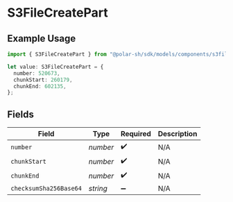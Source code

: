 # S3FileCreatePart

## Example Usage

```typescript
import { S3FileCreatePart } from "@polar-sh/sdk/models/components/s3filecreatepart.js";

let value: S3FileCreatePart = {
  number: 520673,
  chunkStart: 260179,
  chunkEnd: 602135,
};
```

## Fields

| Field                  | Type                   | Required               | Description            |
| ---------------------- | ---------------------- | ---------------------- | ---------------------- |
| `number`               | *number*               | :heavy_check_mark:     | N/A                    |
| `chunkStart`           | *number*               | :heavy_check_mark:     | N/A                    |
| `chunkEnd`             | *number*               | :heavy_check_mark:     | N/A                    |
| `checksumSha256Base64` | *string*               | :heavy_minus_sign:     | N/A                    |
